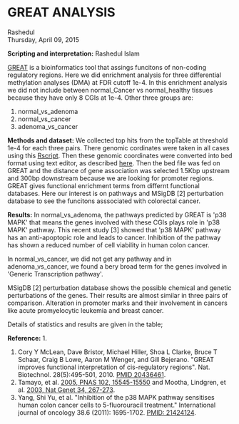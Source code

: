 # GREAT ANALYSIS
Rashedul  
Thursday, April 09, 2015  

**Scripting and interpretation:** Rashedul Islam

[GREAT](http://bejerano.stanford.edu/great/public/html/) is a bioinformatics tool that assings funcitons of non-coding regulatory regions. Here we did enrichment analysis for three differential methylation analyses (DMA) at FDR cutoff 1e-4. In this enrichment analysis we did not include between normal_Cancer vs normal_healthy tissues because they have only 8 CGIs at 1e-4. Other three groups are:

1. normal_vs_adenoma
2. normal_vs_cancer
3. adenoma_vs_cancer

**Methods and dataset:** We collected top hits from the topTable at threshold 1e-4 for each three pairs. There genomic cordinates were taken in all cases using this [Rscript](https://github.com/STAT540-UBC/yy_team01_colorectal-cancer_STAT540_2015/blob/master/rscripts/GREAT_enrichment_analysis.r). Then these genomic coordinates were converted into bed format using text editor, as described [here](https://github.com/STAT540-UBC/yy_team01_colorectal-cancer_STAT540_2015/blob/master/analysis_reports/05functional_enrichment/GREAT_for_34_CGIs.md). Then the bed file was fed on GREAT and the distance of gene association was selected 1.5Kbp upstream and 300bp downstream because we are looking for promoter regions. GREAT gives functional enrichment terms from differnt functional databases. Here our interest is on pathways and MSigDB [2] perturbation database to see the funcitons asssociated with colorectal cancer. 

**Results:** In normal_vs_adenoma, the pathways predicted by GREAT is 'p38 MAPK' that means the genes involved with these CGIs plays role in 'p38 MAPK' pathway. This recent study [3] showed that 'p38 MAPK' pathway has an anti-apoptopic role and leads to cancer. Inhibition of the pathway has shown a reduced number of cell viability in human colon cancer. 

In normal_vs_cancer, we did not get any pathway and in adenoma_vs_cancer, we found a bery broad term for the genes involved in 'Generic Transcription pathway'.

MSigDB [2] perturbation database shows the possible chemical and genetic perturbations of the genes. Their results are almost similar in three pairs of comparison. Alteration in promoter marks and their involvement in cancers like acute promyelocytic leukemia and breast cancer.

Details of statistics and results are given in the table;



**Reference:**  1.

1. Cory Y McLean, Dave Bristor, Michael Hiller, Shoa L Clarke, Bruce T Schaar, Craig B Lowe, Aaron M Wenger, and Gill Bejerano. "GREAT improves functional interpretation of cis-regulatory regions". Nat. Biotechnol. 28(5):495-501, 2010. [PMID 20436461](http://www.ncbi.nlm.nih.gov/pubmed/20436461).
2. Tamayo, et al. [2005, PNAS 102, 15545-15550](http://www.pnas.org/cgi/content/abstract/102/43/15545) and Mootha, Lindgren, et al. [2003, Nat Genet 34, 267-273](http://www.nature.com/ng/journal/v34/n3/abs/ng1180.html).
3. Yang, Shi Yu, et al. "Inhibition of the p38 MAPK pathway sensitises human colon cancer cells to 5-fluorouracil treatment." International journal of oncology 38.6 (2011): 1695-1702. [PMID: 21424124](http://www.ncbi.nlm.nih.gov/pubmed/21424124).
